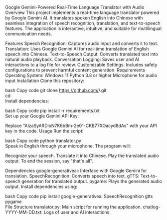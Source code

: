 Google Gemini-Powered Real-Time Language Translator with Audio
Overview
This project implements a real-time language translator powered by Google Gemini AI. It translates spoken English into Chinese with seamless integration of speech recognition, translation, and text-to-speech features. The application is interactive, intuitive, and suitable for multilingual communication needs.

Features
Speech Recognition: Captures audio input and converts it to text.
Translation: Uses Google Gemini AI for real-time translation of English speech into Chinese.
Text-to-Speech Output: Converts translated text into natural audio playback.
Conversation Logging: Saves user and AI interactions to a log file for review.
Customizable Settings: Includes safety configurations to prevent harmful content generation.
Requirements
Operating System: Windows 11
Python 3.8 or higher
Microphone for audio input
Installation
Clone this repository:

bash
Copy code
git clone https://github.com/<your-username>/<repository-name>.git  
cd <repository-name>  
Install dependencies:

bash
Copy code
pip install -r requirements.txt  
Set up your Google Gemini API Key:

Replace "AIzaSyARDioN7K6bBm-2e01-CKB77XOacyd8dAs" with your API key in the code.
Usage
Run the script:

bash
Copy code
python translator.py  
Speak in English through your microphone. The program will:

Recognize your speech.
Translate it into Chinese.
Play the translated audio output.
To end the session, say "that's all".

Dependencies
google-generativeai: Interface with Google Gemini for translation.
SpeechRecognition: Converts speech into text.
gTTS: Text-to-speech generation for translated output.
pygame: Plays the generated audio output.
Install dependencies using:

bash
Copy code
pip install google-generativeai SpeechRecognition gtts pygame  
File Structure
translator.py: Main script for running the application.
chatlog-YYYY-MM-DD.txt: Logs of user and AI interactions.
